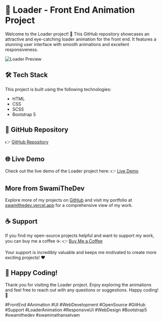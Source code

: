 # 🚀 Loader - Front End Animation Project

Welcome to the Loader project! 🌟 This GitHub repository showcases an attractive and eye-catching loader animation for the front end. It features a stunning user interface with smooth animations and excellent responsiveness.

![Loader Preview](https://github.com/SwamiTheDev/web-components/blob/main/Loader/loader-preview.gif)

## 🛠️ Tech Stack
This project is built using the following technologies:
- HTML
- CSS
- SCSS
- Bootstrap 5

## 📂 GitHub Repository
👉 [GitHub Repository](https://github.com/SwamiTheDev/web-components/tree/main/Loader)

## 🌐 Live Demo
Check out the live demo of the Loader project here:
👉 [Live Demo](https://loader-swamithedev.netlify.app/)

## More from SwamiTheDev
Explore more of my projects on [GitHub](https://github.com/swamithedev/) and visit my portfolio at [swamithedev.vercel.app](https://swamithedev.vercel.app) for a comprehensive view of my work.

## ☕ Support
If you find my open-source projects helpful and want to support my work, you can buy me a coffee ☕:
👉 [Buy Me a Coffee](https://www.buymeacoffee.com/swamithedev)

Your support is incredibly valuable and keeps me motivated to create more exciting projects! ❤️

## 🚀 Happy Coding!
Thank you for visiting the Loader project. Enjoy exploring the animations and feel free to reach out with any questions or suggestions. Happy coding! 🚀

#FrontEnd #Animation #UI #WebDevelopment #OpenSource #GitHub #Support #LoaderAnimation #ResponsiveUI #WebDesign #Bootstrap5 #swamithedev #swaminathanselvam